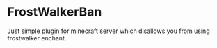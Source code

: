 # FrostWalkerBan

Just simple plugin for minecraft server which disallows you from using frostwalker enchant.
